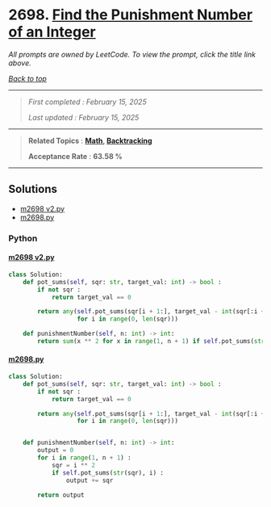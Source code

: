 # 2698. [Find the Punishment Number of an Integer](<https://leetcode.com/problems/find-the-punishment-number-of-an-integer>)

*All prompts are owned by LeetCode. To view the prompt, click the title link above.*

*[Back to top](<../README.md>)*

------

> *First completed : February 15, 2025*
>
> *Last updated : February 15, 2025*

------

> **Related Topics** : **[Math](<by_topic/Math.md>), [Backtracking](<by_topic/Backtracking.md>)**
>
> **Acceptance Rate** : **63.58 %**

------

## Solutions

- [m2698 v2.py](<../my-submissions/m2698 v2.py>)
- [m2698.py](<../my-submissions/m2698.py>)
### Python
#### [m2698 v2.py](<../my-submissions/m2698 v2.py>)
```Python
class Solution:
    def pot_sums(self, sqr: str, target_val: int) -> bool :
        if not sqr :
            return target_val == 0

        return any(self.pot_sums(sqr[i + 1:], target_val - int(sqr[:i + 1]))
                   for i in range(0, len(sqr)))

    def punishmentNumber(self, n: int) -> int:
        return sum(x ** 2 for x in range(1, n + 1) if self.pot_sums(str(x ** 2), x))
```

#### [m2698.py](<../my-submissions/m2698.py>)
```Python
class Solution:
    def pot_sums(self, sqr: str, target_val: int) -> bool :
        if not sqr :
            return target_val == 0

        return any(self.pot_sums(sqr[i + 1:], target_val - int(sqr[:i + 1]))
                   for i in range(0, len(sqr)))


    def punishmentNumber(self, n: int) -> int:
        output = 0
        for i in range(1, n + 1) :
            sqr = i ** 2
            if self.pot_sums(str(sqr), i) :
                output += sqr

        return output
```

